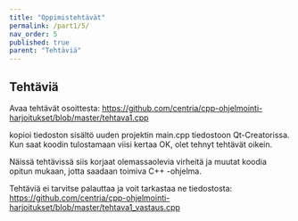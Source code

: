 ```yaml
---
title: "Oppimistehtävät"
permalink: /part1/5/
nav_order: 5
published: true
parent: "Tehtäviä"
---
```



## Tehtäviä

Avaa tehtävät osoittesta:
https://github.com/centria/cpp-ohjelmointi-harjoitukset/blob/master/tehtava1.cpp

kopioi tiedoston sisältö uuden projektin main.cpp tiedostoon Qt-Creatorissa. Kun saat koodin tulostamaan viisi kertaa OK, olet tehnyt tehtävät oikein.

Näissä tehtävissä siis korjaat olemassaolevia virheitä ja muutat koodia opitun mukaan, jotta saadaan toimiva C++ -ohjelma. 

Tehtäviä ei tarvitse palauttaa ja voit tarkastaa ne tiedostosta:
https://github.com/centria/cpp-ohjelmointi-harjoitukset/blob/master/tehtava1_vastaus.cpp

